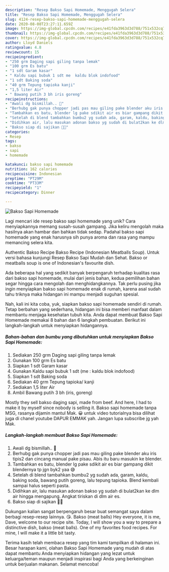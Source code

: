 ```yaml
---
description: "Resep Bakso Sapi Homemade, Menggugah Selera"
title: "Resep Bakso Sapi Homemade, Menggugah Selera"
slug: 4124-resep-bakso-sapi-homemade-menggugah-selera
date: 2020-08-08T23:27:11.659Z
image: https://img-global.cpcdn.com/recipes/e41fda3963d3d788/751x532cq70/bakso-sapi-homemade-foto-resep-utama.jpg
thumbnail: https://img-global.cpcdn.com/recipes/e41fda3963d3d788/751x532cq70/bakso-sapi-homemade-foto-resep-utama.jpg
cover: https://img-global.cpcdn.com/recipes/e41fda3963d3d788/751x532cq70/bakso-sapi-homemade-foto-resep-utama.jpg
author: Lloyd Daniels
ratingvalue: 4.8
reviewcount: 15
recipeingredient:
- "250 grm Daging sapi giling tanpa lemak"
- "100 grm Es batu"
- "1 sdt Garam kasar"
- " Kaldu sapi bubuk 1 sdt me  kaldu blok indofood"
- "1 sdt Baking soda"
- "40 grm Tepung tapioka kanji"
- "1,5 liter Air"
- " Bawang putih 3 bh iris goreng"
recipeinstructions:
- "Awali dg bismillah.. 🤗"
- "Berhubg gak punya chopper jadi pas mau giling pake blender aku iris tipis2 dan cincang manual pake pisau. Abis itu baru masukin ke blender."
- "Tambahkan es batu, blender lg pake sdikit air es biar gampang dikit blendernya tp jgn byk2 yaa 😅"
- "Setelah di blend tambahkan bumbu2 yg sudah ada, garam, kaldu, baking soda, bawang putih goreng, lalu tepung tapioka. Blend kembali sampai halus seperti pasta."
- "Didihkan air, lalu masukan adonan bakso yg sudah di bulat2kan ke dlm air hingga mengapung. Angkat tiriskan di dlm air es."
- "Bakso siap di sajikan 🤗🤗"
categories:
- Resep
tags:
- bakso
- sapi
- homemade

katakunci: bakso sapi homemade 
nutrition: 162 calories
recipecuisine: Indonesian
preptime: "PT29M"
cooktime: "PT33M"
recipeyield: "1"
recipecategory: Dinner

---
```



![Bakso Sapi Homemade](https://img-global.cpcdn.com/recipes/e41fda3963d3d788/751x532cq70/bakso-sapi-homemade-foto-resep-utama.jpg)

Lagi mencari ide resep bakso sapi homemade yang unik? Cara menyiapkannya memang susah-susah gampang. Jika keliru mengolah maka hasilnya akan hambar dan bahkan tidak sedap. Padahal bakso sapi homemade yang enak harusnya sih punya aroma dan rasa yang mampu memancing selera kita.

Authentic Bakso Recipe Bakso Recipe (Indonesian Meatballs Soup). Untuk versi bahasa kunjungi Resep Bakso Sapi Mudah dan Sehat. Bakso or meatballs soup is one of Indonesian&#39;s favourite dish.

Ada beberapa hal yang sedikit banyak berpengaruh terhadap kualitas rasa dari bakso sapi homemade, mulai dari jenis bahan, kedua pemilihan bahan segar hingga cara mengolah dan menghidangkannya. Tak perlu pusing jika ingin menyiapkan bakso sapi homemade enak di rumah, karena asal sudah tahu triknya maka hidangan ini mampu menjadi suguhan spesial.


Nah, kali ini kita coba, yuk, siapkan bakso sapi homemade sendiri di rumah. Tetap berbahan yang sederhana, hidangan ini bisa memberi manfaat dalam membantu menjaga kesehatan tubuh kita. Anda dapat membuat Bakso Sapi Homemade memakai 8 bahan dan 6 langkah pembuatan. Berikut ini langkah-langkah untuk menyiapkan hidangannya.

<!--inarticleads1-->

##### Bahan-bahan dan bumbu yang dibutuhkan untuk menyiapkan Bakso Sapi Homemade:

1. Sediakan 250 grm Daging sapi giling tanpa lemak
1. Gunakan 100 grm Es batu
1. Siapkan 1 sdt Garam kasar
1. Gunakan  Kaldu sapi bubuk 1 sdt (me : kaldu blok indofood)
1. Siapkan 1 sdt Baking soda
1. Sediakan 40 grm Tepung tapioka/ kanji
1. Sediakan 1,5 liter Air
1. Ambil  Bawang putih 3 bh (iris, goreng)


Mostly they sell bakso daging sapi, made from beef. And here, I had to make it by myself since nobody is selling it. Bakso sapi homemade tanpa MSG, rasanya dijamin mantul Mak. 😀 untuk video tutorialnya bisa dilihat juga di chanel youtube DAPUR EMMAK yah. Jangan lupa subscribe jg yah Mak. 

<!--inarticleads2-->

##### Langkah-langkah membuat Bakso Sapi Homemade:

1. Awali dg bismillah.. 🤗
1. Berhubg gak punya chopper jadi pas mau giling pake blender aku iris tipis2 dan cincang manual pake pisau. Abis itu baru masukin ke blender.
1. Tambahkan es batu, blender lg pake sdikit air es biar gampang dikit blendernya tp jgn byk2 yaa 😅
1. Setelah di blend tambahkan bumbu2 yg sudah ada, garam, kaldu, baking soda, bawang putih goreng, lalu tepung tapioka. Blend kembali sampai halus seperti pasta.
1. Didihkan air, lalu masukan adonan bakso yg sudah di bulat2kan ke dlm air hingga mengapung. Angkat tiriskan di dlm air es.
1. Bakso siap di sajikan 🤗🤗


Dukungan kalian sangat berpengaruh besar buat semangat saya dalam berbagi resep-resep lainnya. 😘. Bakso (meat balls) Hey everyone, it is me, Dave, welcome to our recipe site. Today, I will show you a way to prepare a distinctive dish, bakso (meat balls). One of my favorites food recipes. For mine, I will make it a little bit tasty. 

Terima kasih telah membaca resep yang tim kami tampilkan di halaman ini. Besar harapan kami, olahan Bakso Sapi Homemade yang mudah di atas dapat membantu Anda menyiapkan hidangan yang lezat untuk keluarga/teman maupun menjadi inspirasi bagi Anda yang berkeinginan untuk berjualan makanan. Selamat mencoba!
